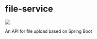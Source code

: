 # file-service
![][codeship img]

An API for file upload based on Spring Boot

[codeship img]:https://codeship.com/projects/f0ee1de0-097f-0134-749a-46ab0d6f5f80/status?branch=master
